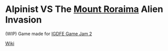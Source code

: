 # Alpinist VS The [Mount Roraima](https://en.wikipedia.org/wiki/Mount_Roraima) Alien Invasion
(WIP) Game made for [IGDFE Game Jam 2](https://itch.io/jam/igdfe-game-jam-2)

[Wiki](https://andre-la.github.io/alpinist-vs-the-mount-roraima-alien-invasion/wiki/Home.html)
